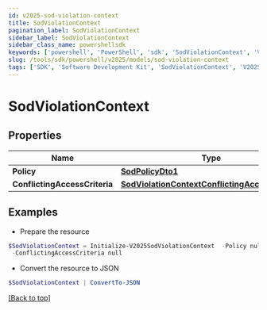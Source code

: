 ```yaml
---
id: v2025-sod-violation-context
title: SodViolationContext
pagination_label: SodViolationContext
sidebar_label: SodViolationContext
sidebar_class_name: powershellsdk
keywords: ['powershell', 'PowerShell', 'sdk', 'SodViolationContext', 'V2025SodViolationContext'] 
slug: /tools/sdk/powershell/v2025/models/sod-violation-context
tags: ['SDK', 'Software Development Kit', 'SodViolationContext', 'V2025SodViolationContext']
---
```



# SodViolationContext

## Properties

Name | Type | Description | Notes
------------ | ------------- | ------------- | -------------
**Policy** | [**SodPolicyDto1**](sod-policy-dto1) |  | [optional] 
**ConflictingAccessCriteria** | [**SodViolationContextConflictingAccessCriteria**](sod-violation-context-conflicting-access-criteria) |  | [optional] 

## Examples

- Prepare the resource
```powershell
$SodViolationContext = Initialize-V2025SodViolationContext  -Policy null `
 -ConflictingAccessCriteria null
```

- Convert the resource to JSON
```powershell
$SodViolationContext | ConvertTo-JSON
```


[[Back to top]](#) 

